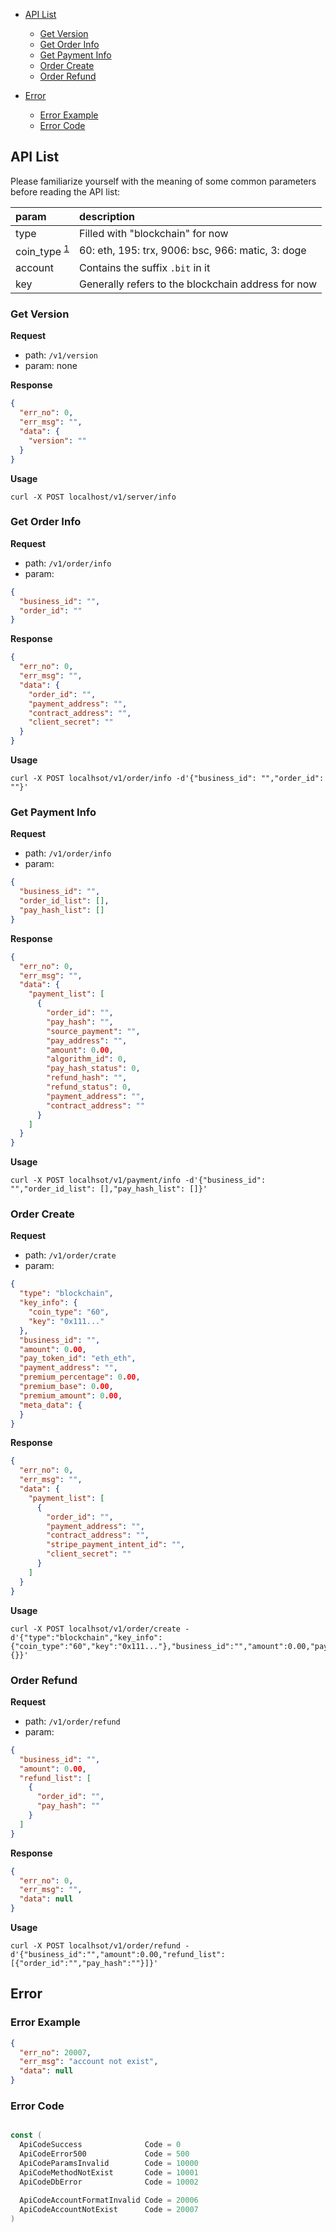 * [API List](#api-list)
    * [Get Version](#Get-Version)
    * [Get Order Info](#Get-Order-Info)
    * [Get Payment Info](#Get-Payment-Info)
    * [Order Create](#Order-Create)
    * [Order Refund](#Order-Refund)

* [Error](#error)
    * [Error Example](#error-example)
    * [Error Code](#error-code)


## API List

Please familiarize yourself with the meaning of some common parameters before reading the API list:

| param                                                                                   | description                                        |
|:----------------------------------------------------------------------------------------|:---------------------------------------------------|
| type                                                                                    | Filled with "blockchain" for now                   |
| coin_type <sup>[1](https://github.com/satoshilabs/slips/blob/master/slip-0044.md)</sup> | 60: eth, 195: trx, 9006: bsc, 966: matic, 3: doge  |
| account                                                                                 | Contains the suffix `.bit` in it                   |
| key                                                                                     | Generally refers to the blockchain address for now |



### Get Version

**Request**
* path: `/v1/version`
* param: none

**Response**

```json
{
  "err_no": 0,
  "err_msg": "",
  "data": {
    "version": ""
  }
}
```

**Usage**

```shell
curl -X POST localhost/v1/server/info
```


### Get Order Info

**Request**
* path: `/v1/order/info`
* param:
```json
{
  "business_id": "",
  "order_id": ""
}
```
**Response**

```json
{
  "err_no": 0,
  "err_msg": "",
  "data": {
    "order_id": "",
    "payment_address": "",
    "contract_address": "",
    "client_secret": ""
  }
}
```

**Usage**

```shell
curl -X POST localhsot/v1/order/info -d'{"business_id": "","order_id": ""}'
```

### Get Payment Info

**Request**
* path: `/v1/order/info`
* param:
```json
{
  "business_id": "",
  "order_id_list": [],
  "pay_hash_list": []
}
```
**Response**

```json
{
  "err_no": 0,
  "err_msg": "",
  "data": {
    "payment_list": [
      {
        "order_id": "",
        "pay_hash": "",
        "source_payment": "",
        "pay_address": "",
        "amount": 0.00,
        "algorithm_id": 0,
        "pay_hash_status": 0,
        "refund_hash": "",
        "refund_status": 0,
        "payment_address": "",
        "contract_address": ""
      }
    ]
  }
}
```

**Usage**

```shell
curl -X POST localhsot/v1/payment/info -d'{"business_id": "","order_id_list": [],"pay_hash_list": []}'
```


### Order Create

**Request**
* path: `/v1/order/crate`
* param:
```json
{
  "type": "blockchain",
  "key_info": {
    "coin_type": "60",
    "key": "0x111..."
  },
  "business_id": "",
  "amount": 0.00,
  "pay_token_id": "eth_eth",
  "payment_address": "",
  "premium_percentage": 0.00,
  "premium_base": 0.00,
  "premium_amount": 0.00,
  "meta_data": {
  }
}
```
**Response**

```json
{
  "err_no": 0,
  "err_msg": "",
  "data": {
    "payment_list": [
      {
        "order_id": "",
        "payment_address": "",
        "contract_address": "",
        "stripe_payment_intent_id": "",
        "client_secret": ""
      }
    ]
  }
}
```

**Usage**

```shell
curl -X POST localhsot/v1/order/create -d'{"type":"blockchain","key_info":{"coin_type":"60","key":"0x111..."},"business_id":"","amount":0.00,"pay_token_id":"eth_eth","payment_address":"","premium_percentage":0.00,"premium_base":0.00,"premium_amount":0.00,"meta_data":{}}'
```

### Order Refund

**Request**
* path: `/v1/order/refund`
* param:
```json
{
  "business_id": "",
  "amount": 0.00,
  "refund_list": [
    {
      "order_id": "",
      "pay_hash": ""
    }
  ]
}
```
**Response**

```json
{
  "err_no": 0,
  "err_msg": "",
  "data": null
}
```

**Usage**

```shell
curl -X POST localhsot/v1/order/refund -d'{"business_id":"","amount":0.00,"refund_list":[{"order_id":"","pay_hash":""}]}'
```


## Error
### Error Example
```json
{
  "err_no": 20007,
  "err_msg": "account not exist",
  "data": null
}
```
### Error Code
```go

const (
  ApiCodeSuccess              Code = 0
  ApiCodeError500             Code = 500
  ApiCodeParamsInvalid        Code = 10000
  ApiCodeMethodNotExist       Code = 10001
  ApiCodeDbError              Code = 10002
  
  ApiCodeAccountFormatInvalid Code = 20006
  ApiCodeAccountNotExist      Code = 20007
)

```
    
